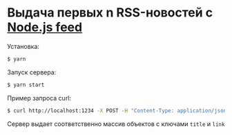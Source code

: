 # Выдача первых n RSS-новостей с [Node.js feed](https://nodejs.org/en/feed/blog.xml)

Установка:

```bash
$ yarn
```

Запуск сервера:

```bash
$ yarn start
```

Пример запроса curl:

```bash
$ curl http://localhost:1234 -X POST -H "Content-Type: application/json" -d '{"n":"3"}'
```

Сервер выдает соответственно массив объектов с ключами `title` и `link`
